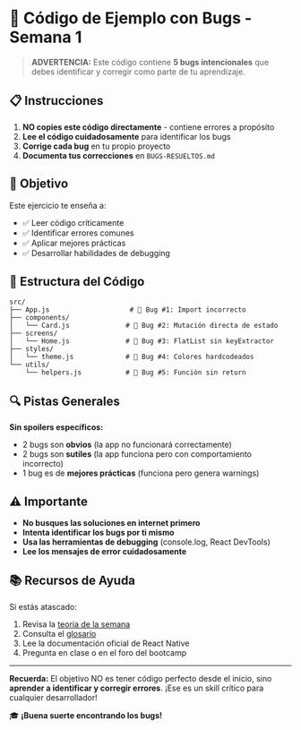 # 🐛 Código de Ejemplo con Bugs - Semana 1

> **ADVERTENCIA:** Este código contiene **5 bugs intencionales** que debes identificar y corregir como parte de tu aprendizaje.

## 📋 Instrucciones

1. **NO copies este código directamente** - contiene errores a propósito
2. **Lee el código cuidadosamente** para identificar los bugs
3. **Corrige cada bug** en tu propio proyecto
4. **Documenta tus correcciones** en `BUGS-RESUELTOS.md`

## 🎯 Objetivo

Este ejercicio te enseña a:

- ✅ Leer código críticamente
- ✅ Identificar errores comunes
- ✅ Aplicar mejores prácticas
- ✅ Desarrollar habilidades de debugging

## 📂 Estructura del Código

```
src/
├── App.js                    # 🐛 Bug #1: Import incorrecto
├── components/
│   └── Card.js              # 🐛 Bug #2: Mutación directa de estado
├── screens/
│   └── Home.js              # 🐛 Bug #3: FlatList sin keyExtractor
├── styles/
│   └── theme.js             # 🐛 Bug #4: Colores hardcodeados
└── utils/
    └── helpers.js           # 🐛 Bug #5: Función sin return
```

## 🔍 Pistas Generales

**Sin spoilers específicos:**

- 2 bugs son **obvios** (la app no funcionará correctamente)
- 2 bugs son **sutiles** (la app funciona pero con comportamiento incorrecto)
- 1 bug es de **mejores prácticas** (funciona pero genera warnings)

## ⚠️ Importante

- **No busques las soluciones en internet primero**
- **Intenta identificar los bugs por ti mismo**
- **Usa las herramientas de debugging** (console.log, React DevTools)
- **Lee los mensajes de error cuidadosamente**

## 📚 Recursos de Ayuda

Si estás atascado:

1. Revisa la [teoría de la semana](../1-teoria/)
2. Consulta el [glosario](../5-glosario/)
3. Lee la documentación oficial de React Native
4. Pregunta en clase o en el foro del bootcamp

---

**Recuerda:** El objetivo NO es tener código perfecto desde el inicio, sino **aprender a identificar y corregir errores**. ¡Ese es un skill crítico para cualquier desarrollador!

🎓 **¡Buena suerte encontrando los bugs!**

